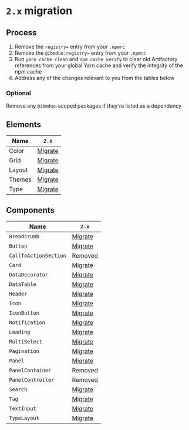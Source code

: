 # `2.x` migration

## Process

1. Remove the `registry=` entry from your `.npmrc`
2. Remove the `@ibmduo:registry=` entry from your `.npmrc`
3. Run `yarn cache clean` and `npm cache verify` to clear old Artifactory references from your global Yarn cache and verify the integrity of the npm cache
4. Address any of the changes relevant to you from the tables below

### Optional

Remove any `@ibmduo`-scoped packages if they're listed as a dependency

## Elements

| Name   | `2.x`                    |
| ------ | ------------------------ |
| Color  | [Migrate](2.x-color.md)  |
| Grid   | [Migrate](2.x-grid.md)   |
| Layout | [Migrate](2.x-layout.md) |
| Themes | [Migrate](2.x-themes.md) |
| Type   | [Migrate](2.x-type.md)   |

## Components

| Name                  | `2.x`                                                           |
| --------------------- | --------------------------------------------------------------- |
| `Breadcrumb`          | [Migrate](../../src/components/Breadcrumb/migrate-to-2.x.md)    |
| `Button`              | [Migrate](../../src/components/Button/migrate-to-2.x.md)        |
| `CallToActionSection` | Removed                                                         |
| `Card`                | [Migrate](../../src/components/Card/migrate-to-2.x.md)          |
| `DataDecorator`       | [Migrate](../../src/components/DataDecorator/migrate-to-2.x.md) |
| `DataTable`           | [Migrate](../../src/components/DataTable/migrate-to-2.x.md)     |
| `Header`              | [Migrate](../../src/components/Header/migrate-to-2.x.md)        |
| `Icon`                | [Migrate](../../src/components/Icon/migrate-to-2.x.md)          |
| `IconButton`          | [Migrate](../../src/components/IconButton/migrate-to-2.x.md)    |
| `Notification`        | [Migrate](../../src/components/Notification/migrate-to-2.x.md)  |
| `Loading`             | [Migrate](../../src/components/Loading/migrate-to-2.x.md)       |
| `MultiSelect`         | [Migrate](../../src/components/MultiSelect/migrate-to-2.x.md)   |
| `Pagination`          | [Migrate](../../src/components/Pagination/migrate-to-2.x.md)    |
| `Panel`               | [Migrate](../../src/components/Panel/migrate-to-2.x.md)         |
| `PanelContainer`      | Removed                                                         |
| `PanelController`     | Removed                                                         |
| `Search`              | [Migrate](../../src/components/Search/migrate-to-2.x.md)        |
| `Tag`                 | [Migrate](../../src/components/Tag/migrate-to-2.x.md)           |
| `TextInput`           | [Migrate](../../src/components/TextInput/migrate-to-2.x.md)     |
| `TypeLayout`          | [Migrate](../../src/components/TypeLayout/migrate-to-2.x.md)    |
